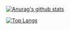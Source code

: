 
[![Anurag's github stats](https://github-readme-stats.vercel.app/api?username=Repeerc&show_icons=true)](https://github.com/anuraghazra/github-readme-stats/blob/master/docs/readme_cn.md)

[![Top Langs](https://github-readme-stats.vercel.app/api/top-langs/?username=Repeerc&layout=compact&hide=HTML,Java,css)](https://github.com/anuraghazra/github-readme-stats/blob/master/docs/readme_cn.md)


<!--
**Repeerc/Repeerc** is a ✨ _special_ ✨ repository because its `README.md` (this file) appears on your GitHub profile.

Here are some ideas to get you started:

- 🔭 I’m currently working on ...
- 🌱 I’m currently learning ...
- 👯 I’m looking to collaborate on ...
- 🤔 I’m looking for help with ...
- 💬 Ask me about ...
- 📫 How to reach me: ...
- 😄 Pronouns: ...
- ⚡ Fun fact: ...
-->

